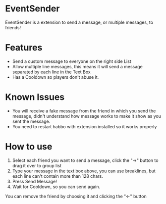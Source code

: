 # EventSender
EventSender is a extension to send a message, or multiple messages, to friends!
# Features
- Send a custom message to everyone on the right side List
- Allow multiple line messages, this means it will send a message separated by each line in the Text Box
- Has a Cooldown so players don't abuse it.

# Known Issues
- You will receive a fake message from the friend in which you send the message, didn't understand how message works to make it show as you sent the message.
- You need to restart habbo with extension installed so it works properly

# How to use
1. Select each friend you want to send a message, click the "->" button to drag it over to group list
2. Type your message in the text box above, you can use breaklines, but each line can't contain more than 128 chars.
3. Press Send Message!
4. Wait for Cooldown, so you can send again.

You can remove the friend by choosing it and clicking the "<-" button
